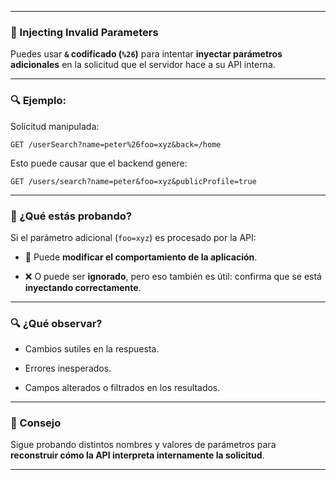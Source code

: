 

---

### 🧪 Injecting Invalid Parameters 

Puedes usar **`&` codificado (`%26`)** para intentar **inyectar parámetros adicionales** en la solicitud que el servidor hace a su API interna.

---

### 🔍 Ejemplo:

Solicitud manipulada:

```
GET /userSearch?name=peter%26foo=xyz&back=/home
```

Esto puede causar que el backend genere:

```
GET /users/search?name=peter&foo=xyz&publicProfile=true
```

---

### 🎯 ¿Qué estás probando?

Si el parámetro adicional (`foo=xyz`) es procesado por la API:

- 🔧 Puede **modificar el comportamiento de la aplicación**.
    
- ❌ O puede ser **ignorado**, pero eso también es útil: confirma que se está **inyectando correctamente**.
    

---

### 🔍 ¿Qué observar?

- Cambios sutiles en la respuesta.
    
- Errores inesperados.
    
- Campos alterados o filtrados en los resultados.
    

---

### 🔁 Consejo

Sigue probando distintos nombres y valores de parámetros para **reconstruir cómo la API interpreta internamente la solicitud**.

---
